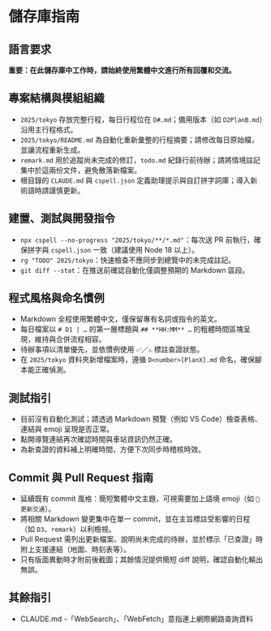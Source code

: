 # 儲存庫指南

## 語言要求

**重要：在此儲存庫中工作時，請始終使用繁體中文進行所有回覆和交流。**

## 專案結構與模組組織

- `2025/tokyo` 存放完整行程，每日行程位在 `D#.md`；備用版本（如 `D2PlanB.md`）沿用主行程格式。
- `2025/tokyo/README.md` 為自動化重新彙整的行程摘要；請修改每日原始檔，並讓流程重新生成。
- `remark.md` 用於追蹤尚未完成的修訂，`todo.md` 紀錄行前待辦；請將情境註記集中於這兩份文件，避免散落新檔案。
- 根目錄的 `CLAUDE.md` 與 `cspell.json` 定義助理提示與自訂拼字詞庫；導入新術語時請謹慎更新。

## 建置、測試與開發指令

- `npx cspell --no-progress "2025/tokyo/**/*.md"`：每次送 PR 前執行，確保拼字與 `cspell.json` 一致（建議使用 Node 18 以上）。
- `rg "TODO" 2025/tokyo`：快速檢查不應同步到總覽中的未完成註記。
- `git diff --stat`：在推送前確認自動化僅調整預期的 Markdown 區段。

## 程式風格與命名慣例

- Markdown 全程使用繁體中文，僅保留專有名詞或指令的英文。
- 每日檔案以 `# D1 | …` 的第一層標題與 `## **HH:MM** …` 的粗體時間區塊呈現，維持與合併流程相容。
- 待辦事項以清單優先，並依慣例使用 `✅`／`⚠️` 標註查證狀態。
- 在 `2025/tokyo` 資料夾新增檔案時，遵循 `D<number>[PlanX].md` 命名，確保腳本能正確偵測。

## 測試指引

- 目前沒有自動化測試；請透過 Markdown 預覽（例如 VS Code）檢查表格、連結與 emoji 呈現是否正常。
- 點開導覽連結再次確認時間與車站資訊仍然正確。
- 為新查證的資料補上明確時間，方便下次同步時稽核時效。

## Commit 與 Pull Request 指南

- 延續既有 commit 風格：簡短繁體中文主題，可視需要加上語境 emoji（如 `🚆 更新交通`）。
- 將相關 Markdown 變更集中在單一 commit，並在主旨標註受影響的日程（如 `D3`、`remark`）以利檢視。
- Pull Request 需列出更新檔案、說明尚未完成的待辦，並於標示「已查證」時附上支援連結（地圖、時刻表等）。
- 只有版面異動時才附前後截圖；其餘情況提供簡短 diff 說明，確認自動化輸出無誤。

## 其餘指引

- CLAUDE.md
  -「WebSearch」、「WebFetch」意指連上網際網路查詢資料
